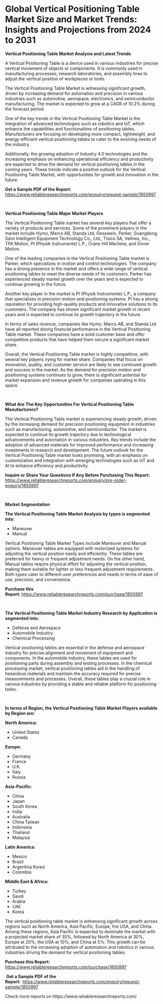 <p><h1>Global Vertical Positioning Table Market Size and Market Trends: Insights and Projections from 2024 to 2031</h1></p><p><strong>Vertical Positioning Table Market Analysis and Latest Trends</strong></p>
<p><p>A Vertical Positioning Table is a device used in various industries for precise vertical movement of objects or components. It is commonly used in manufacturing processes, research laboratories, and assembly lines to adjust the vertical position of workpieces or tools.</p><p>The Vertical Positioning Table Market is witnessing significant growth, driven by increasing demand for automation and precision in various industries such as automotive, aerospace, electronics, and semiconductor manufacturing. The market is expected to grow at a CAGR of 10.2% during the forecast period.</p><p>One of the key trends in the Vertical Positioning Table Market is the integration of advanced technologies such as robotics and IoT, which enhance the capabilities and functionalities of positioning tables. Manufacturers are focusing on developing more compact, lightweight, and energy-efficient vertical positioning tables to cater to the evolving needs of the industry.</p><p>Additionally, the growing adoption of Industry 4.0 technologies and the increasing emphasis on enhancing operational efficiency and productivity are expected to drive the demand for vertical positioning tables in the coming years. These trends indicate a positive outlook for the Vertical Positioning Table Market, with opportunities for growth and innovation in the future.</p></p>
<p><strong>Get a Sample PDF of the Report:&nbsp;</strong> <a href="https://www.reliableresearchreports.com/enquiry/request-sample/1850997">https://www.reliableresearchreports.com/enquiry/request-sample/1850997</a></p>
<p>&nbsp;</p>
<p><strong>Vertical Positioning Table Major Market Players</strong></p>
<p><p>The Vertical Positioning Table market has several key players that offer a variety of products and services. Some of the prominent players in the market include Hymo, Marco AB, Standa Ltd, Gesswein, Parker, Guangdong Saini Intelligent Equipment Technology Co., Ltd., Tisico SA, Velmex, Inc., TPA Motion, PI (Physik Instrumente) L.P., Crane Hill Machine, and Dover Motion.</p><p>One of the leading companies in the Vertical Positioning Table market is Parker, which specializes in motion and control technologies. The company has a strong presence in the market and offers a wide range of vertical positioning tables to meet the diverse needs of its customers. Parker has experienced steady market growth over the years and is expected to continue growing in the future.</p><p>Another key player in the market is PI (Physik Instrumente) L.P., a company that specializes in precision motion and positioning systems. PI has a strong reputation for providing high-quality products and innovative solutions to its customers. The company has shown significant market growth in recent years and is expected to continue its growth trajectory in the future.</p><p>In terms of sales revenue, companies like Hymo, Marco AB, and Standa Ltd have all reported strong financial performance in the Vertical Positioning Table market. These companies have a solid customer base and offer competitive products that have helped them secure a significant market share.</p><p>Overall, the Vertical Positioning Table market is highly competitive, with several key players vying for market share. Companies that focus on innovation, quality, and customer service are likely to see continued growth and success in the market. As the demand for precision motion and positioning systems continues to grow, there is significant potential for market expansion and revenue growth for companies operating in this space.</p></p>
<p>&nbsp;</p>
<p><strong>What Are The Key Opportunities For Vertical Positioning Table Manufacturers?</strong></p>
<p><p>The Vertical Positioning Table market is experiencing steady growth, driven by the increasing demand for precision positioning equipment in industries such as manufacturing, automotive, and semiconductor. The market is expected to continue its growth trajectory due to technological advancements and automation in various industries. Key trends include the adoption of advanced materials for improved performance and increasing investments in research and development. The future outlook for the Vertical Positioning Table market looks promising, with an emphasis on customization and integration with emerging technologies such as IoT and AI to enhance efficiency and productivity.</p></p>
<p><strong>Inquire or Share Your Questions If Any Before Purchasing This Report:</strong> <a href="https://www.reliableresearchreports.com/enquiry/pre-order-enquiry/1850997">https://www.reliableresearchreports.com/enquiry/pre-order-enquiry/1850997</a></p>
<p>&nbsp;</p>
<p><strong>Market Segmentation</strong></p>
<p><strong>The Vertical Positioning Table Market Analysis by types is segmented into:</strong></p>
<p><ul><li>Maneuver</li><li>Manual</li></ul></p>
<p><p>Vertical Positioning Table Market Types include Maneuver and Manual options. Maneuver tables are equipped with motorized systems for adjusting the vertical position easily and efficiently. These tables are preferred for heavy or frequent adjustment needs. On the other hand, Manual tables require physical effort for adjusting the vertical position, making them suitable for lighter or less frequent adjustment requirements. Both types cater to different user preferences and needs in terms of ease of use, precision, and convenience.</p></p>
<p><strong>Purchase this Report:&nbsp;</strong><a href="https://www.reliableresearchreports.com/purchase/1850997">https://www.reliableresearchreports.com/purchase/1850997</a></p>
<p>&nbsp;</p>
<p><strong>The Vertical Positioning Table Market Industry Research by Application is segmented into:</strong></p>
<p><ul><li>Defense and Aerospace</li><li>Automobile Industry</li><li>Chemical Processing</li></ul></p>
<p><p>Vertical positioning tables are essential in the defense and aerospace industry for precise alignment and movement of equipment and components. In the automobile industry, these tables are used for positioning parts during assembly and testing processes. In the chemical processing market, vertical positioning tables aid in the handling of hazardous materials and maintain the accuracy required for precise measurements and processes. Overall, these tables play a crucial role in various industries by providing a stable and reliable platform for positioning tasks.</p></p>
<p>&nbsp;</p>
<p><strong>In terms of Region, the Vertical Positioning Table Market Players available by Region are:</strong></p>
<p>
    <p> <strong> North America: </strong>
        <ul>
            <li>United States</li>
            <li>Canada</li>
        </ul>
        </p> 
    <p> <strong> Europe: </strong>
        <ul>
            <li>Germany</li>
            <li>France</li>
            <li>U.K.</li>
            <li>Italy</li>
            <li>Russia</li>
        </ul>
        </p> 
    <p> <strong> Asia-Pacific: </strong>
        <ul>
            <li>China</li>
            <li>Japan</li>
            <li>South Korea</li>
            <li>India</li>
            <li>Australia</li>
            <li>China Taiwan</li>
            <li>Indonesia</li>
            <li>Thailand</li>
            <li>Malaysia</li>
        </ul>
        </p> 
    <p> <strong> Latin America: </strong>
        <ul>
            <li>Mexico</li>
            <li>Brazil</li>
            <li>Argentina Korea</li>
            <li>Colombia</li>
        </ul>
        </p> 
    <p> <strong> Middle East & Africa: </strong>
        <ul>
            <li>Turkey</li>
            <li>Saudi</li>
            <li>Arabia</li>
            <li>UAE</li>
            <li>Korea</li>
        </ul>
    </p>
    </p>
<p><p>The vertical positioning table market is witnessing significant growth across regions such as North America, Asia Pacific, Europe, the USA, and China. Among these regions, Asia Pacific is expected to dominate the market with a projected market share of 35%, followed by North America at 30%, Europe at 20%, the USA at 10%, and China at 5%. This growth can be attributed to the increasing adoption of automation and robotics in various industries driving the demand for vertical positioning tables.</p></p>
<p><strong>Purchase this Report: </strong><a href="https://www.reliableresearchreports.com/purchase/1850997">https://www.reliableresearchreports.com/purchase/1850997</a></p>
<p>&nbsp;<strong>Get a Sample PDF of the Report:&nbsp;&nbsp;</strong><a href="https://www.reliableresearchreports.com/enquiry/request-sample/1850997">https://www.reliableresearchreports.com/enquiry/request-sample/1850997</a></p>
<p><strong></strong></p>
<p>Check more reports on https://www.reliableresearchreports.com/</p>